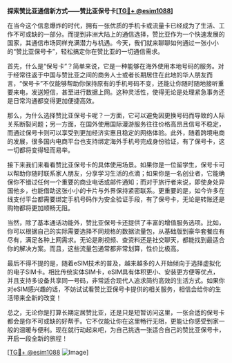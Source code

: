 **探索赞比亚通信新方式——赞比亚保号卡[[TG💪+ @esim1088](https://t.me/s/esim1088)]**

在当今这个信息爆炸的时代，拥有一张优质的手机卡或流量卡已经成为了生活、工作不可或缺的一部分。而提到非洲大陆上的通信选择，赞比亚作为一个快速发展的国家，其通信市场同样充满潜力与机遇。今天，我们就来聊聊如何通过一张小小的“赞比亚保号卡”，轻松搞定你在赞比亚的一切通信需求。

首先，什么是“保号卡”？简单来说，它是一种能够在海外使用本地号码的服务。对于经常往返于中国与赞比亚之间的商务人士或者长期居住在此地的华人朋友而言，“保号卡”不仅能够帮助你保持原有的手机号码不变，还能让你随时随地接听重要来电，发送短信，甚至进行数据上网。这种灵活性，使得无论是处理紧急事务还是日常沟通都变得更加便捷高效。

那么，为什么选择赞比亚保号卡呢？一方面，它可以避免因更换号码而导致的人际关系断裂问题；另一方面，在国外使用国际漫游服务往往价格高昂且信号不稳定，而通过保号卡则可以享受到更加经济实惠且稳定的网络体验。此外，随着跨境电商的发展，很多国内电商平台也支持绑定海外手机号完成身份验证，有了保号卡，这一切都将变得轻而易举。

接下来我们来看看赞比亚保号卡的具体使用场景。如果你是一位留学生，保号卡可以帮助你随时联系家人朋友，分享学习生活的点滴；如果你是一名创业者，它能确保你不错过任何一个重要的商业电话或邮件通知；而对于旅行者来说，即使身处异国他乡，也能借助这张小小的卡片与外界保持紧密联系。更重要的是，如今许多在线支付平台都需要绑定手机号码作为安全验证手段，有了保号卡，无论是转账还是购物都将更加顺畅无阻。

当然，除了基本通话功能外，赞比亚保号卡还提供了丰富的增值服务选项。比如，你可以根据自己的实际需要选择不同规格的数据流量包，从基础版到豪华套餐应有尽有，满足各种上网需求。无论是刷视频、查资料还是社交聊天，都能找到最适合你的解决方案。而且，这些流量包通常都非常划算，性价比极高。

最后不得不提的是，随着eSIM技术的普及，越来越多的人开始倾向于选择虚拟化的电子SIM卡。相比传统实体SIM卡，eSIM具有体积更小、安装更方便等优点，并且支持多设备共享同一号码，非常适合现代人追求简约高效的生活方式。如果你对eSIM感兴趣的话，不妨试试看赞比亚保号卡提供的相关服务，相信会给你的生活带来全新的改变！

总之，无论你是打算长期定居赞比亚，还是只是短暂访问这里，一张合适的保号卡都会是你不可或缺的好帮手。它不仅能让你在这里畅行无阻，更能让你感受到家一般的温暖与便利。现在就行动起来吧，为自己挑选一张适合自己的赞比亚保号卡，开启一段全新的旅程！

[[TG💪+ @esim1088](https://t.me/s/esim1088) ![Image](https://i.postimg.cc/4NQfJmqS/Snipaste-2025-05-13-00-14-12.png)]